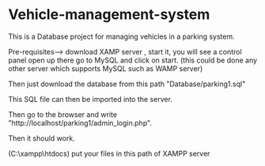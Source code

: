# Vehicle-management-system

This is a Database project for managing vehicles in a parking system.

Pre-requisites--> download XAMP server , start it, you will see a control panel open up there go to MySQL and click on start.
(this could be done any other server which supports MySQL such as WAMP server)

Then just download the database from this path "Database/parking1.sql"

This SQL file can then be imported into the server.

Then go to the browser and write "http://localhost/parking1/admin_login.php".

Then it should work.

(C:\xampp\htdocs) put your files in this path of XAMPP server


